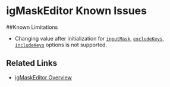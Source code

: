﻿<!--
|metadata|
{
    "fileName": "igmaskeditor-known-issues",
    "controlName": "igEditors",
    "tags": ["Editing","Known Issues"]
}
|metadata|
-->

# igMaskEditor Known Issues

##Known Limitations

- Changing value after initialization for [`inputMask`](%%jQueryApiUrl%%/ui.igmaskeditor#options:inputMask), [`excludeKeys`](%%jQueryApiUrl%%/ui.igmaskeditor#options:excludeKeys), [`includeKeys`](%%jQueryApiUrl%%/ui.igmaskeditor#options:includeKeys) options is not supported.

## Related Links
- [igMaskEditor Overview](igMaskEditor--Overview.html)